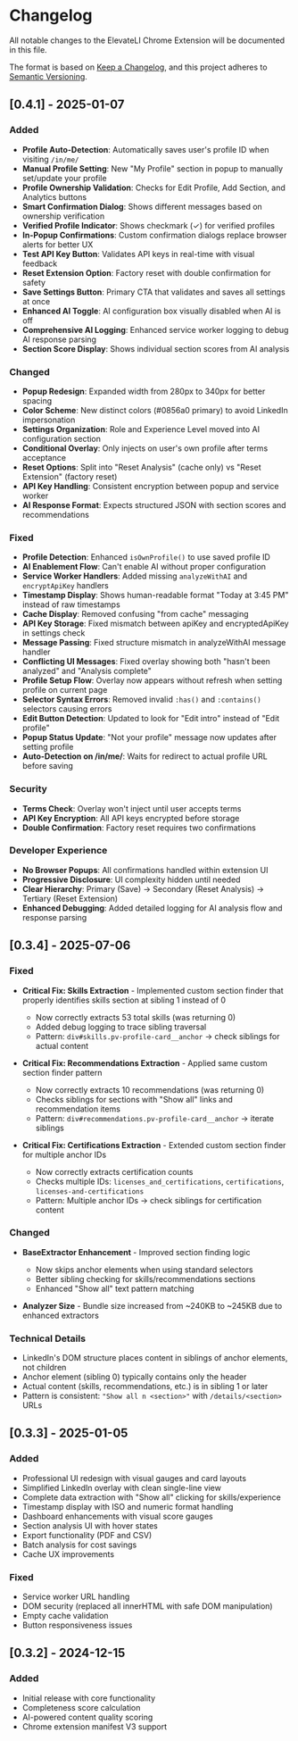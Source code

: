 # Changelog

All notable changes to the ElevateLI Chrome Extension will be documented in this file.

The format is based on [Keep a Changelog](https://keepachangelog.com/en/1.0.0/),
and this project adheres to [Semantic Versioning](https://semver.org/spec/v2.0.0.html).

## [0.4.1] - 2025-01-07

### Added
- **Profile Auto-Detection**: Automatically saves user's profile ID when visiting `/in/me/`
- **Manual Profile Setting**: New "My Profile" section in popup to manually set/update your profile
- **Profile Ownership Validation**: Checks for Edit Profile, Add Section, and Analytics buttons
- **Smart Confirmation Dialog**: Shows different messages based on ownership verification
- **Verified Profile Indicator**: Shows checkmark (✓) for verified profiles
- **In-Popup Confirmations**: Custom confirmation dialogs replace browser alerts for better UX
- **Test API Key Button**: Validates API keys in real-time with visual feedback
- **Reset Extension Option**: Factory reset with double confirmation for safety
- **Save Settings Button**: Primary CTA that validates and saves all settings at once
- **Enhanced AI Toggle**: AI configuration box visually disabled when AI is off
- **Comprehensive AI Logging**: Enhanced service worker logging to debug AI response parsing
- **Section Score Display**: Shows individual section scores from AI analysis

### Changed
- **Popup Redesign**: Expanded width from 280px to 340px for better spacing
- **Color Scheme**: New distinct colors (#0856a0 primary) to avoid LinkedIn impersonation
- **Settings Organization**: Role and Experience Level moved into AI configuration section
- **Conditional Overlay**: Only injects on user's own profile after terms acceptance
- **Reset Options**: Split into "Reset Analysis" (cache only) vs "Reset Extension" (factory reset)
- **API Key Handling**: Consistent encryption between popup and service worker
- **AI Response Format**: Expects structured JSON with section scores and recommendations

### Fixed
- **Profile Detection**: Enhanced `isOwnProfile()` to use saved profile ID
- **AI Enablement Flow**: Can't enable AI without proper configuration
- **Service Worker Handlers**: Added missing `analyzeWithAI` and `encryptApiKey` handlers
- **Timestamp Display**: Shows human-readable format "Today at 3:45 PM" instead of raw timestamps
- **Cache Display**: Removed confusing "from cache" messaging
- **API Key Storage**: Fixed mismatch between apiKey and encryptedApiKey in settings check
- **Message Passing**: Fixed structure mismatch in analyzeWithAI message handler
- **Conflicting UI Messages**: Fixed overlay showing both "hasn't been analyzed" and "Analysis complete"
- **Profile Setup Flow**: Overlay now appears without refresh when setting profile on current page
- **Selector Syntax Errors**: Removed invalid `:has()` and `:contains()` selectors causing errors
- **Edit Button Detection**: Updated to look for "Edit intro" instead of "Edit profile"
- **Popup Status Update**: "Not your profile" message now updates after setting profile
- **Auto-Detection on /in/me/**: Waits for redirect to actual profile URL before saving

### Security
- **Terms Check**: Overlay won't inject until user accepts terms
- **API Key Encryption**: All API keys encrypted before storage
- **Double Confirmation**: Factory reset requires two confirmations

### Developer Experience
- **No Browser Popups**: All confirmations handled within extension UI
- **Progressive Disclosure**: UI complexity hidden until needed
- **Clear Hierarchy**: Primary (Save) → Secondary (Reset Analysis) → Tertiary (Reset Extension)
- **Enhanced Debugging**: Added detailed logging for AI analysis flow and response parsing

## [0.3.4] - 2025-07-06

### Fixed
- **Critical Fix: Skills Extraction** - Implemented custom section finder that properly identifies skills section at sibling 1 instead of 0
  - Now correctly extracts 53 total skills (was returning 0)
  - Added debug logging to trace sibling traversal
  - Pattern: `div#skills.pv-profile-card__anchor` → check siblings for actual content

- **Critical Fix: Recommendations Extraction** - Applied same custom section finder pattern
  - Now correctly extracts 10 recommendations (was returning 0)
  - Checks siblings for sections with "Show all" links and recommendation items
  - Pattern: `div#recommendations.pv-profile-card__anchor` → iterate siblings

- **Critical Fix: Certifications Extraction** - Extended custom section finder for multiple anchor IDs
  - Now correctly extracts certification counts
  - Checks multiple IDs: `licenses_and_certifications`, `certifications`, `licenses-and-certifications`
  - Pattern: Multiple anchor IDs → check siblings for certification content

### Changed
- **BaseExtractor Enhancement** - Improved section finding logic
  - Now skips anchor elements when using standard selectors
  - Better sibling checking for skills/recommendations sections
  - Enhanced "Show all" text pattern matching

- **Analyzer Size** - Bundle size increased from ~240KB to ~245KB due to enhanced extractors

### Technical Details
- LinkedIn's DOM structure places content in siblings of anchor elements, not children
- Anchor element (sibling 0) typically contains only the header
- Actual content (skills, recommendations, etc.) is in sibling 1 or later
- Pattern is consistent: `"Show all n <section>"` with `/details/<section>` URLs

## [0.3.3] - 2025-01-05

### Added
- Professional UI redesign with visual gauges and card layouts
- Simplified LinkedIn overlay with clean single-line view
- Complete data extraction with "Show all" clicking for skills/experience
- Timestamp display with ISO and numeric format handling
- Dashboard enhancements with visual score gauges
- Section analysis UI with hover states
- Export functionality (PDF and CSV)
- Batch analysis for cost savings
- Cache UX improvements

### Fixed
- Service worker URL handling
- DOM security (replaced all innerHTML with safe DOM manipulation)
- Empty cache validation
- Button responsiveness issues

## [0.3.2] - 2024-12-15

### Added
- Initial release with core functionality
- Completeness score calculation
- AI-powered content quality scoring
- Chrome extension manifest V3 support